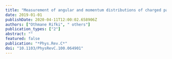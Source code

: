 ```yaml
---
title: "Measurement of angular and momentum distributions of charged particles within and around jets in Pb+Pb and $pp$ collisions at $sqrts_mathrmNN = 5.02$ TeV with the ATLAS detector"
date: 2019-01-01
publishDate: 2020-04-11T12:00:02.658906Z
authors: ["Othmane Rifki", " others"]
publication_types: ["2"]
abstract: ""
featured: false
publication: "*Phys.Rev.C*"
doi: "10.1103/PhysRevC.100.064901"
---
```


